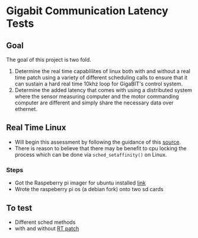 # Gigabit Communication Latency Tests

## Goal

The goal of this project is two fold.

1. Determine the real time capablilites of linux both with and without a real time patch using a variety of different scheduling calls to ensure that it can sustain a hard real time 10khz loop for GigaBIT's control system.
2. Determine the added latency that comes with using a distributed system where the sensor measuring computer and the motor commanding computer are different and simply share the necessary data over ethernet.

## Real Time Linux

- Will begin this assessment by following the guidance of this [source](https://medium.com/@patdhlk/realtime-linux-e97628b51d5d).
- There is reason to believe that there may be benefit to cpu locking the process which can be done via `sched_setaffinity()` on Linux.

### Steps

- Got the Raspeberry pi imager for ubuntu installed [link](https://projects.raspberrypi.org/en/projects/raspberry-pi-setting-up/2)
- Wrote the raspeberry pi os (a debian fork) onto two sd cards

## To test

- Different sched methods
- with and without [RT patch](https://mirrors.edge.kernel.org/pub/linux/kernel/projects/rt/4.4/)
